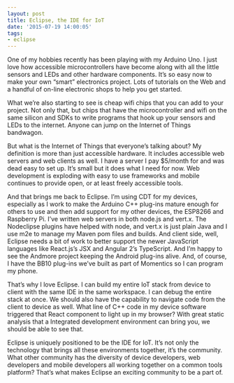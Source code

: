 ```yaml
---
layout: post
title: Eclipse, the IDE for IoT
date: '2015-07-19 14:00:05'
tags:
- eclipse
---
```



One of my hobbies recently has been playing with my Arduino Uno. I just love how accessible microcontrollers have become along with all the little sensors and LEDs and other hardware components. It’s so easy now to make your own “smart” electronics project. Lots of tutorials on the Web and a handful of on-line electronic shops to help you get started.

What we’re also starting to see is cheap wifi chips that you can add to your project. Not only that, but chips that have the microcontroller and wifi on the same silicon and SDKs to write programs that hook up your sensors and LEDs to the internet. Anyone can jump on the Internet of Things bandwagon.

But what is the Internet of Things that everyone’s talking about? My definition is more than just accessible hardware. It includes accessible web servers and web clients as well. I have a server I pay $5/month for and was dead easy to set up. It’s small but it does what I need for now. Web development is exploding with easy to use frameworks and mobile continues to provide open, or at least freely accessible tools.

And that brings me back to Eclipse. I’m using CDT for my devices, especially as I work to make the Arduino C++ plug-ins mature enough for others to use and then add support for my other devices, the ESP8266 and Raspberry Pi. I’ve written web servers in both node.js and vert.x. The Nodeclipse plugins have helped with node, and vert.x is just plain Java and I use m2e to manage my Maven pom files and builds. And client side, well, Eclipse needs a bit of work to better support the newer JavaScript languages like React.js’s JSX and Angular 2’s TypeScript. And I’m happy to see the Andmore project keeping the Android plug-ins alive. And, of course, I have the BB10 plug-ins we’ve built as part of Momentics so I can program my phone.

That’s why I love Eclipse. I can build my entire IoT stack from device to client with the same IDE in the same workspace. I can debug the entire stack at once. We should also have the capability to navigate code from the client to device as well. What line of C++ code in my device software triggered that React component to light up in my browser? With great static analysis that a Integrated development environment can bring you, we should be able to see that.

Eclipse is uniquely positioned to be the IDE for IoT. It’s not only the technology that brings all these environments together, it’s the community. What other community has the diversity of device developers, web developers and mobile developers all working together on a common tools platform? That’s what makes Eclipse an exciting community to be a part of.


